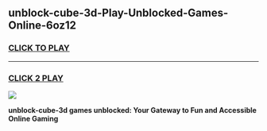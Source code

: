 
## unblock-cube-3d-Play-Unblocked-Games-Online-6oz12
<h3>
<a href="https://premium76.site?title=unblock-cube-3d&ref=25A">CLICK TO PLAY</a></h3>
<hr>

<h3>
<a href="https://premium76.site?title=unblock-cube-3d&ref=25A">CLICK 2 PLAY</a>
  
</h3>

<a href="https://premium76.site?title=unblock-cube-3d&ref=25A"><img src="https://clearcache.store/games.png"></a>


**unblock-cube-3d games unblocked: Your Gateway to Fun and Accessible Online Gaming**
